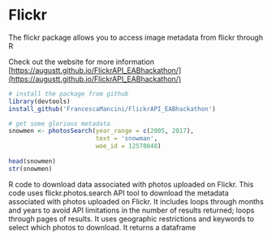 # Flickr

The flickr package allows you to access image metadata from flickr through R

Check out the website for more information [https://augustt.github.io/FlickrAPI_EABhackathon/](https://augustt.github.io/FlickrAPI_EABhackathon/)

```r
# install the package from github
library(devtools)
install_github('FrancescaMancini/FlickrAPI_EABhackathon')

# get some glorious metadata
snowmen <- photosSearch(year_range = c(2005, 2017),
                        text = 'snowman',
                        woe_id = 12578048)
                        
head(snowmen)
str(snowmen)


```

R code to download data associated with photos uploaded on Flickr. 
This code uses flickr.photos.search API tool to download the metadata associated with photos uploaded on Flickr. It includes loops through months and years to avoid API limitations in the number of results returned; loops through pages of results. It uses geographic restrictions and keywords to select which photos to download. It returns a dataframe
